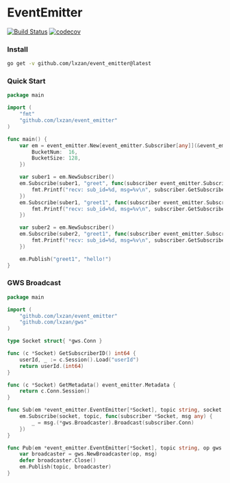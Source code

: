 # EventEmitter

[![Build Status][1]][2] [![codecov][3]][4]

[1]: https://github.com/lxzan/event_emitter/actions/workflows/go.yml/badge.svg

[2]: https://github.com/lxzan/event_emitter/actions/workflows/go.yml

[3]: https://codecov.io/gh/lxzan/event_emitter/graph/badge.svg?token=WnGHinZwVR

[4]: https://codecov.io/gh/lxzan/event_emitter

### Install

```bash
go get -v github.com/lxzan/event_emitter@latest
```

### Quick Start

```go
package main

import (
	"fmt"
	"github.com/lxzan/event_emitter"
)

func main() {
	var em = event_emitter.New[event_emitter.Subscriber[any]](&event_emitter.Config{
		BucketNum:  16,
		BucketSize: 128,
	})

	var suber1 = em.NewSubscriber()
	em.Subscribe(suber1, "greet", func(subscriber event_emitter.Subscriber[any], msg any) {
		fmt.Printf("recv: sub_id=%d, msg=%v\n", subscriber.GetSubscriberID(), msg)
	})
	em.Subscribe(suber1, "greet1", func(subscriber event_emitter.Subscriber[any], msg any) {
		fmt.Printf("recv: sub_id=%d, msg=%v\n", subscriber.GetSubscriberID(), msg)
	})

	var suber2 = em.NewSubscriber()
	em.Subscribe(suber2, "greet1", func(subscriber event_emitter.Subscriber[any], msg any) {
		fmt.Printf("recv: sub_id=%d, msg=%v\n", subscriber.GetSubscriberID(), msg)
	})

	em.Publish("greet1", "hello!")
}
```

### GWS Broadcast

```go
package main

import (
	"github.com/lxzan/event_emitter"
	"github.com/lxzan/gws"
)

type Socket struct{ *gws.Conn }

func (c *Socket) GetSubscriberID() int64 {
	userId, _ := c.Session().Load("userId")
	return userId.(int64)
}

func (c *Socket) GetMetadata() event_emitter.Metadata {
	return c.Conn.Session()
}

func Sub(em *event_emitter.EventEmitter[*Socket], topic string, socket *Socket) {
	em.Subscribe(socket, topic, func(subscriber *Socket, msg any) {
		_ = msg.(*gws.Broadcaster).Broadcast(subscriber.Conn)
	})
}

func Pub(em *event_emitter.EventEmitter[*Socket], topic string, op gws.Opcode, msg []byte) {
	var broadcaster = gws.NewBroadcaster(op, msg)
	defer broadcaster.Close()
	em.Publish(topic, broadcaster)
}
```